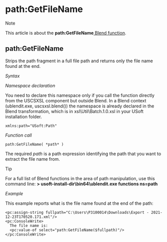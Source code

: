 # path:GetFileName



> [!NOTE]
> This article is about the **path:GetFileName**[ Blend function](/docs/Repositories/Blend%20functions).

## **path:GetFileName**

Strips the path fragment in a full file path and returns only the file name found at the end.

*Syntax*

*Namespace declaration*

You need to declare this namespace only if you call the function directly from the USCSXSL component but outside Blend. In a Blend context (ublendit.exe, uscsxsl.blend()) the namespace is already declared in the Blend transformation, which is in xsl\\Util\\Batch.1.0.xsl in your USoft installation folder.

```
xmlns:path="USoft:Path"
```

*Function call*

```
path:GetFileName( *path* )
```

The required *path* is a path expression identifying the path that you want to extract the file name from.

> [!TIP]
> For a full list of Blend functions in the area of path manipulation, use this command line:
**> usoft-install-dir\\bin64\\ublendit.exe functions ns=path**

*Example*

This example reports what is the file name found at the end of the path:

```language-xml
<pc:assign-string fullpath="C:\Users\P3100014\Downloads\Export - 2021-12-23T170520.171.xml"/>
<pc:ConsoleWrite>
  The file name is:
  <pc:value-of select="path:GetFileName($fullpath)"/>
</pc:ConsoleWrite>
```

 